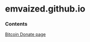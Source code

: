 # emvaized.github.io

### Contents
[Bitcoin Donate page](https://emvaized.github.io/donate/bitcoin/)
